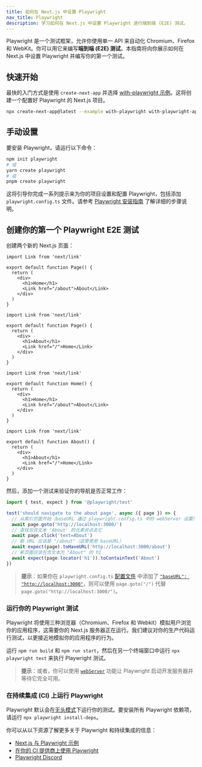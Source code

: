 ```yaml
---
title: 如何在 Next.js 中设置 Playwright
nav_title: Playwright
description: 学习如何在 Next.js 中设置 Playwright 进行端到端 (E2E) 测试。
---
```


Playwright 是一个测试框架，允许你使用单一 API 来自动化 Chromium、Firefox 和 WebKit。你可以用它来编写**端到端 (E2E) 测试**。本指南将向你展示如何在 Next.js 中设置 Playwright 并编写你的第一个测试。

## 快速开始

最快的入门方式是使用 `create-next-app` 并选择 [with-playwright 示例](https://github.com/vercel/next.js/tree/canary/examples/with-playwright)。这将创建一个配置好 Playwright 的 Next.js 项目。

```bash filename="Terminal"
npx create-next-app@latest --example with-playwright with-playwright-app
```

## 手动设置

要安装 Playwright，请运行以下命令：

```bash filename="Terminal"
npm init playwright
# 或
yarn create playwright
# 或
pnpm create playwright
```

这将引导你完成一系列提示来为你的项目设置和配置 Playwright，包括添加 `playwright.config.ts` 文件。请参考 [Playwright 安装指南](https://playwright.dev/docs/intro#installation) 了解详细的步骤说明。

## 创建你的第一个 Playwright E2E 测试

创建两个新的 Next.js 页面：

<AppOnly>

```tsx filename="app/page.tsx"
import Link from 'next/link'

export default function Page() {
  return (
    <div>
      <h1>Home</h1>
      <Link href="/about">About</Link>
    </div>
  )
}
```

```tsx filename="app/about/page.tsx"
import Link from 'next/link'

export default function Page() {
  return (
    <div>
      <h1>About</h1>
      <Link href="/">Home</Link>
    </div>
  )
}
```

</AppOnly>

<PagesOnly>

```tsx filename="pages/index.ts"
import Link from 'next/link'

export default function Home() {
  return (
    <div>
      <h1>Home</h1>
      <Link href="/about">About</Link>
    </div>
  )
}
```

```tsx filename="pages/about.ts"
import Link from 'next/link'

export default function About() {
  return (
    <div>
      <h1>About</h1>
      <Link href="/">Home</Link>
    </div>
  )
}
```

</PagesOnly>

然后，添加一个测试来验证你的导航是否正常工作：

```ts filename="tests/example.spec.ts"
import { test, expect } from '@playwright/test'

test('should navigate to the about page', async ({ page }) => {
  // 从索引页面开始（baseURL 通过 playwright.config.ts 中的 webServer 设置）
  await page.goto('http://localhost:3000/')
  // 查找包含文本 'About' 的元素并点击它
  await page.click('text=About')
  // 新 URL 应该是 "/about"（这里使用 baseURL）
  await expect(page).toHaveURL('http://localhost:3000/about')
  // 新页面应该包含文本为 "About" 的 h1
  await expect(page.locator('h1')).toContainText('About')
})
```

> **提示**：如果你在 `playwright.config.ts` [配置文件](https://playwright.dev/docs/test-configuration) 中添加了 [`"baseURL": "http://localhost:3000"`](https://playwright.dev/docs/api/class-testoptions#test-options-base-url)，则可以使用 `page.goto("/")` 代替 `page.goto("http://localhost:3000/")`。

### 运行你的 Playwright 测试

Playwright 将使用三种浏览器（Chromium、Firefox 和 Webkit）模拟用户浏览你的应用程序，这需要你的 Next.js 服务器正在运行。我们建议对你的生产代码运行测试，以更接近地模拟你的应用程序的行为。

运行 `npm run build` 和 `npm run start`，然后在另一个终端窗口中运行 `npx playwright test` 来执行 Playwright 测试。

> **提示**：或者，你可以使用 [`webServer`](https://playwright.dev/docs/test-webserver/) 功能让 Playwright 启动开发服务器并等待它完全可用。

### 在持续集成 (CI) 上运行 Playwright

Playwright 默认会在[无头模式](https://playwright.dev/docs/ci#running-headed)下运行你的测试。要安装所有 Playwright 依赖项，请运行 `npx playwright install-deps`。

你可以从以下资源了解更多关于 Playwright 和持续集成的信息：

- [Next.js 与 Playwright 示例](https://github.com/vercel/next.js/tree/canary/examples/with-playwright)
- [在你的 CI 提供商上使用 Playwright](https://playwright.dev/docs/ci)
- [Playwright Discord](https://discord.com/invite/playwright-807756831384403968)
